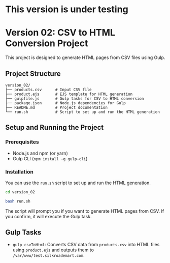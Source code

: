 # This version is under testing
# Version 02: CSV to HTML Conversion Project

This project is designed to generate HTML pages from CSV files using Gulp.

## Project Structure

```
version_02/
├── products.csv      # Input CSV file
├── product.ejs       # EJS template for HTML generation
├── gulpfile.js       # Gulp tasks for CSV to HTML conversion
├── package.json      # Node.js dependencies for Gulp
├── README.md         # Project documentation
└── run.sh            # Script to set up and run the HTML generation
```

## Setup and Running the Project

### Prerequisites

*   Node.js and npm (or yarn)
*   Gulp CLI (`npm install -g gulp-cli`)

### Installation

You can use the `run.sh` script to set up and run the HTML generation.

```bash
cd version_02
```

```bash
bash run.sh
```

The script will prompt you if you want to generate HTML pages from CSV. If you confirm, it will execute the Gulp task.

## Gulp Tasks

*   `gulp csvToHtml`: Converts CSV data from `products.csv` into HTML files using `product.ejs` and outputs them to `/var/www/test.silkroademart.com`.
